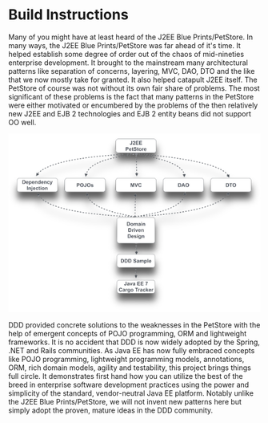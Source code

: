 # Build Instructions

Many of you might have at least heard of the J2EE Blue Prints/PetStore. In many ways, the J2EE Blue Prints/PetStore was far ahead of it's time. It helped establish some degree of order out of the chaos of mid-nineties enterprise development. It brought to the mainstream many architectural patterns like separation of concerns, layering, MVC, DAO, DTO and the like that we now mostly take for granted. It also helped catapult J2EE itself. The PetStore of course was not without its own fair share of problems. The most significant of these problems is the fact that many patterns in the PetStore were either motivated or encumbered by the problems of the then relatively new J2EE and EJB 2 technologies and EJB 2 entity beans did not support OO well.

![influences](.gitbook/assets/cargotracker-influences.png)

DDD provided concrete solutions to the weaknesses in the PetStore with the help of emergent concepts of POJO programming, ORM and lightweight frameworks. It is no accident that DDD is now widely adopted by the Spring, .NET and Rails communities. As Java EE has now fully embraced concepts like POJO programming, lightweight programming models, annotations, ORM, rich domain models, agility and testability, this project brings things full circle. It demonstrates first hand how you can utilize the best of the breed in enterprise software development practices using the power and simplicity of the standard, vendor-neutral Java EE platform. Notably unlike the J2EE Blue Prints/PetStore, we will not invent new patterns here but simply adopt the proven, mature ideas in the DDD community.

